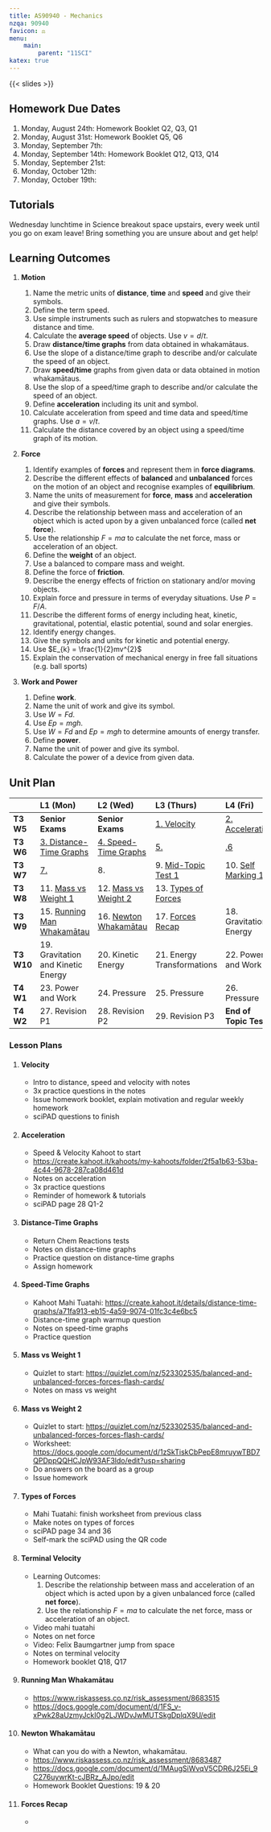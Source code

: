 ```yaml
---
title: AS90940 - Mechanics
nzqa: 90940
favicon: ⚖️
menu:
    main:
        parent: "11SCI"
katex: true
---
```


{{< slides >}}

## Homework Due Dates

1. Monday, August 24th: Homework Booklet Q2, Q3, Q1
2. Monday, August 31st: Homework Booklet Q5, Q6
3. Monday, September 7th: 
4. Monday, September 14th: Homework Booklet Q12, Q13, Q14
5. Monday, September 21st: 
6. Monday, October 12th: 
7. Monday, October 19th: 

## Tutorials

Wednesday lunchtime in Science breakout space upstairs, every week until you go on exam leave! Bring something you are unsure about and get help!

## Learning Outcomes

1. __Motion__
	1. Name the metric units of __distance__, __time__ and __speed__ and give their symbols.
	2. Define the term speed.
	3. Use simple instruments such as rulers and stopwatches to measure distance and time.
	4. Calculate the __average speed__ of objects. Use $v=d/t$.
	5. Draw __distance/time graphs__ from data obtained in whakamātaus.
	6. Use the slope of a distance/time graph to describe and/or calculate the speed of an object.
	7. Draw __speed/time__ graphs from given data or data obtained in motion whakamātaus.
	8. Use the slop of a speed/time graph to describe and/or calculate the speed of an object.
	9. Define __acceleration__ including its unit and symbol.
	10. Calculate acceleration from speed and time data and speed/time graphs. Use $a = v/t$.
	11. Calculate the distance covered by an object using a speed/time graph of its motion.

2. __Force__
	1. Identify examples of __forces__ and represent them in __force diagrams__.
	2. Describe the different effects of __balanced__ and __unbalanced__ forces on the motion of an object and recognise examples of __equilibrium__.
	3. Name the units of measurement for __force__, __mass__ and __acceleration__ and give their symbols.
	4. Describe the relationship between mass and acceleration of an object which is acted upon by a given unbalanced force (called __net force__).
	5. Use the relationship $F = ma$ to calculate the net force, mass or acceleration of an object.
	6. Define the __weight__ of an object.
	7. Use a balanced to compare mass and weight.
	8. Define the force of __friction__.
	9. Describe the energy effects of friction on stationary and/or moving objects.
	10. Explain force and pressure in terms of everyday situations. Use $P = F/A$.
	11. Describe the different forms of energy including heat, kinetic, gravitational, potential, elastic potential, sound and solar energies.
	12. Identify energy changes.
	13. Give the symbols and units for kinetic and potential energy.
	14. Use $E_{k} = \frac{1}{2}mv^{2}$
	15. Explain the conservation of mechanical energy in free fall situations (e.g. ball sports)

3. __Work and Power__
	1. Define __work__.
	2. Name the unit of work and give its symbol.
	3. Use $W = Fd$.
	4. Use $Ep = mgh$.
	5. Use $W = Fd$ and $Ep = mgh$ to determine amounts of energy transfer.
	6. Define __power__.
	7. Name the unit of power and give its symbol.
	8. Calculate the power of a device from given data.

## Unit Plan

|            | L1 (Mon)                                              | L2 (Wed)                                    | L3 (Thurs)                               | L4 (Fri)                              |
|:-----------|:------------------------------------------------------|:--------------------------------------------|:-----------------------------------------|:--------------------------------------|
| __T3 W5__  | __Senior Exams__                                      | __Senior Exams__                            | [1. Velocity](#velocity)                 | [2. Acceleration](#acceleration)      |
| __T3 W6__  | [3. Distance-Time Graphs](#distance-time-graphs)      | [4. Speed-Time Graphs](#speed-time-graphs)  | [5.]()                                   | [.6]()                                |
| __T3 W7__  | [7.]()                                                | 8.                                          | 9. [Mid-Topic Test 1](#mid-topic-test-1) | 10. [Self Marking 1](#self-marking-1) |
| __T3 W8__  | 11. [Mass vs Weight 1](#mass-vs-weight-1)             | 12. [Mass vs Weight 2](#mass-vs-weight-2)   | 13. [Types of Forces](#types-of-forces)  |                                       |
| __T3 W9__  | 15. [Running Man Whakamātau](#running-man-whakamātau) | 16. [Newton Whakamātau](#newton-whakamātau) | 17. [Forces Recap](#forces-recap)        | 18. Gravitational Energy              |
| __T3 W10__ | 19. Gravitation and Kinetic Energy                    | 20. Kinetic Energy                          | 21. Energy Transformations               | 22. Power and Work                    |
| __T4 W1__  | 23. Power and Work                                    | 24. Pressure                                | 25. Pressure                             | 26. Pressure                          |
| __T4 W2__  | 27. Revision P1                                       | 28. Revision P2                             | 29. Revision P3                          | __End of Topic Test__                 |

### Lesson Plans

1. #### Velocity
	- Intro to distance, speed and velocity with notes
	- 3x practice questions in the notes
	- Issue homework booklet, explain motivation and regular weekly homework
	- sciPAD questions to finish
2. #### Acceleration
	- Speed & Velocity Kahoot to start
	- https://create.kahoot.it/kahoots/my-kahoots/folder/2f5a1b63-53ba-4c44-9678-287ca08d461d
	- Notes on acceleration
	- 3x practice questions
	- Reminder of homework & tutorials
	- sciPAD page 28 Q1-2
3. #### Distance-Time Graphs
	- Return Chem Reactions tests
	- Notes on distance-time graphs
	- Practice question on distance-time graphs
	- Assign homework
4. #### Speed-Time Graphs
	- Kahoot Mahi Tuatahi: https://create.kahoot.it/details/distance-time-graphs/a71fa913-eb15-4a59-9074-01fc3c4e6bc5
	- Distance-time graph warmup question
	- Notes on speed-time graphs
	- Practice question
11. #### Mass vs Weight 1
	- Quizlet to start: https://quizlet.com/nz/523302535/balanced-and-unbalanced-forces-forces-flash-cards/
	- Notes on mass vs weight
12. #### Mass vs Weight 2
	- Quizlet to start: https://quizlet.com/nz/523302535/balanced-and-unbalanced-forces-forces-flash-cards/
	- Worksheet: https://docs.google.com/document/d/1zSkTiskCbPepE8mruywTBD7QPDppQQHCJpW93AF3ldo/edit?usp=sharing
	- Do answers on the board as a group
	- Issue homework
13. #### Types of Forces
	- Mahi Tuatahi: finish worksheet from previous class
	- Make notes on types of forces
	- sciPAD page 34 and 36
	- Self-mark the sciPAD using the QR code
14. #### Terminal Velocity
	- Learning Outcomes:
		1. Describe the relationship between mass and acceleration of an object which is acted upon by a given unbalanced force (called __net force__).
		2. Use the relationship $F = ma$ to calculate the net force, mass or acceleration of an object.
	- Video mahi tuatahi
	- Notes on net force
	- Video: Felix Baumgartner jump from space
	- Notes on terminal velocity
	- Homework booklet Q18, Q17
15. #### Running Man Whakamātau
	- https://www.riskassess.co.nz/risk_assessment/8683515
	- https://docs.google.com/document/d/1FS_v-xPwk28aUzmyJckI0g2LJWDvJwMUTSkgDplqX9U/edit
16. #### Newton Whakamātau
	- What can you do with a Newton, whakamātau.
	- https://www.riskassess.co.nz/risk_assessment/8683487
	- https://docs.google.com/document/d/1MAugSiWvqV5CDR6J25Ei_9C276uywrKt-cJBRz_AJpo/edit
	- Homework Booklet Questions: 19 & 20
17. #### Forces Recap
	- 
